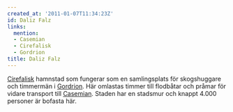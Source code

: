 ```yaml
---
created_at: '2011-01-07T11:34:23Z'
id: Daliz Falz
links:
  mention:
  - Casemian
  - Cirefalisk
  - Gordrion
title: Daliz Falz
---
```


[Cirefalisk] hamnstad som fungerar som en samlingsplats för skogshuggare och timmermän i [Gordrion].
Här omlastas timmer till flodbåtar och pråmar för vidare transport till [Casemian]. Staden har en
stadsmur och knappt 4.000 personer är bofasta här.

  [Cirefalisk]: Cirefalisk
  [Gordrion]: Gordrion
  [Casemian]: Casemian